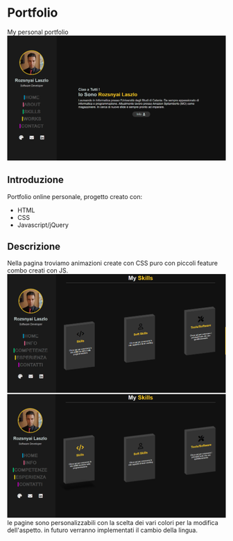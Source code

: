 # Portfolio
My personal portfolio
![alt text](https://github.com/LaszloRo/Portfolio/blob/main/Screenshot/Home.PNG)
## Introduzione
Portfolio online personale, progetto creato con:
- HTML
- CSS
- Javascript/jQuery
## Descrizione
Nella pagina troviamo animazioni create con CSS puro con piccoli feature combo creati con JS.
![alt text](https://github.com/LaszloRo/Portfolio/blob/main/Screenshot/Skills1.PNG)
![alt text](https://github.com/LaszloRo/Portfolio/blob/main/Screenshot/Skills2.PNG)
le pagine sono personalizzabili con la scelta dei vari colori per la modifica dell'aspetto.
in futuro verranno implementati il cambio della lingua.
